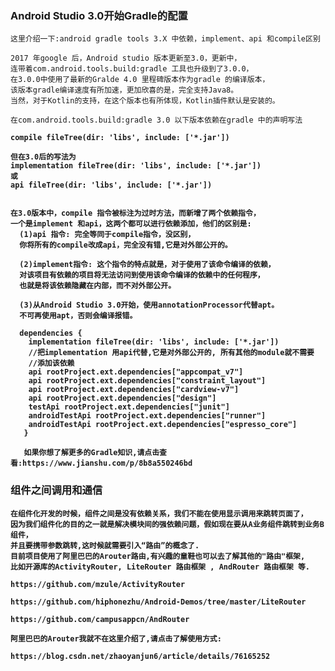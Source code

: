 ### Android Studio 3.0开始Gradle的配置

    这里介绍一下:android gradle tools 3.X 中依赖，implement、api 和compile区别

    2017 年google 后，Android studio 版本更新至3.0，更新中，
    连带着com.android.tools.build:gradle 工具也升级到了3.0.0，
    在3.0.0中使用了最新的Gralde 4.0 里程碑版本作为gradle 的编译版本，
    该版本gradle编译速度有所加速，更加欣喜的是，完全支持Java8。
    当然，对于Kotlin的支持，在这个版本也有所体现，Kotlin插件默认是安装的。

    在com.android.tools.build:gradle 3.0 以下版本依赖在gradle 中的声明写法
    
<b>

    compile fileTree(dir: 'libs', include: ['*.jar'])
    
<b>

    但在3.0后的写法为
    implementation fileTree(dir: 'libs', include: ['*.jar'])
    或
    api fileTree(dir: 'libs', include: ['*.jar'])
    
    
    在3.0版本中，compile 指令被标注为过时方法，而新增了两个依赖指令，
    一个是implement 和api，这两个都可以进行依赖添加，他们的区别是:
      (1)api 指令: 完全等同于compile指令，没区别，
      你将所有的compile改成api，完全没有错,它是对外部公开的。

      (2)implement指令: 这个指令的特点就是，对于使用了该命令编译的依赖，
      对该项目有依赖的项目将无法访问到使用该命令编译的依赖中的任何程序，
      也就是将该依赖隐藏在内部，而不对外部公开。

      (3)从Android Studio 3.0开始，使用annotationProcessor代替apt。
      不可再使用apt，否则会编译报错。
  
  <b />
  
      dependencies {
        implementation fileTree(dir: 'libs', include: ['*.jar'])
        //把implementation 用api代替,它是对外部公开的, 所有其他的module就不需要    
        //添加该依赖
        api rootProject.ext.dependencies["appcompat_v7"]
        api rootProject.ext.dependencies["constraint_layout"]
        api rootProject.ext.dependencies["cardview-v7"]
        api rootProject.ext.dependencies["design"]
        testApi rootProject.ext.dependencies["junit"]
        androidTestApi rootProject.ext.dependencies["runner"]
        androidTestApi rootProject.ext.dependencies["espresso_core"]
       }
       
<b />  
     
       如果你想了解更多的Gradle知识,请点击查看:https://www.jianshu.com/p/8b8a550246bd
       
       
### 组件之间调用和通信

    在组件化开发的时候，组件之间是没有依赖关系，我们不能在使用显示调用来跳转页面了，
    因为我们组件化的目的之一就是解决模块间的强依赖问题，假如现在要从A业务组件跳转到业务B组件，
    并且要携带参数跳转,这时候就需要引入“路由”的概念了.
    目前项目使用了阿里巴巴的Arouter路由,有兴趣的童鞋也可以去了解其他的"路由"框架,
    比如开源库的ActivityRouter, LiteRouter 路由框架 , AndRouter 路由框架 等.

    https://github.com/mzule/ActivityRouter

    https://github.com/hiphonezhu/Android-Demos/tree/master/LiteRouter

    https://github.com/campusappcn/AndRouter

    阿里巴巴的Arouter我就不在这里介绍了,请点击了解使用方式: 

    https://blog.csdn.net/zhaoyanjun6/article/details/76165252
